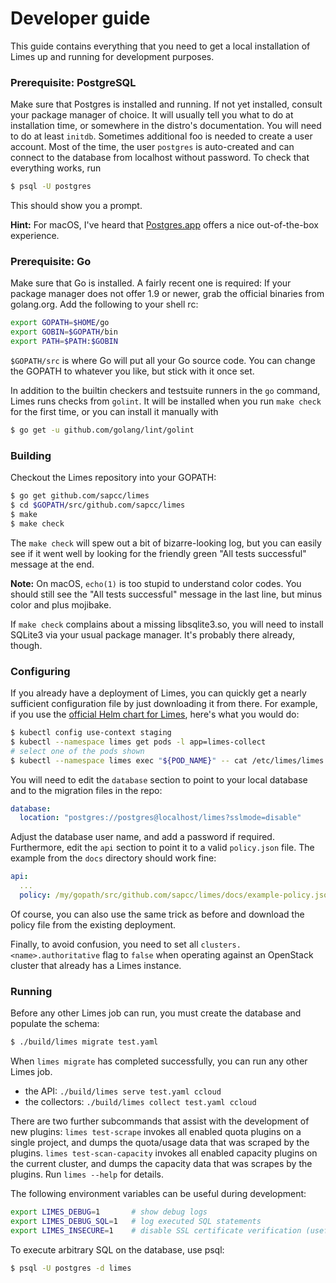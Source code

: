 # Developer guide

This guide contains everything that you need to get a local installation of Limes up and running for development purposes.

### Prerequisite: PostgreSQL

Make sure that Postgres is installed and running. If not yet installed, consult your package manager of choice. It will
usually tell you what to do at installation time, or somewhere in the distro's documentation. You will need to do at
least `initdb`. Sometimes additional foo is needed to create a user account. Most of the time, the user `postgres` is
auto-created and can connect to the database from localhost without password. To check that everything works, run

```bash
$ psql -U postgres
```

This should show you a prompt.

**Hint:** For macOS, I've heard that [Postgres.app][pg-app] offers a nice out-of-the-box experience.

### Prerequisite: Go

Make sure that Go is installed. A fairly recent one is required: If your package manager does not offer 1.9 or newer,
grab the official binaries from golang.org. Add the following to your shell rc:

```bash
export GOPATH=$HOME/go
export GOBIN=$GOPATH/bin
export PATH=$PATH:$GOBIN
```

`$GOPATH/src` is where Go will put all your Go source code. You can change the GOPATH to whatever you like, but stick
with it once set.

In addition to the builtin checkers and testsuite runners in the `go` command, Limes runs checks from `golint`. It will
be installed when you run `make check` for the first time, or you can install it manually with

```bash
$ go get -u github.com/golang/lint/golint
```

### Building

Checkout the Limes repository into your GOPATH:

```bash
$ go get github.com/sapcc/limes
$ cd $GOPATH/src/github.com/sapcc/limes
$ make
$ make check
```

The `make check` will spew out a bit of bizarre-looking log, but you can easily see if it went well by looking for the
friendly green "All tests successful" message at the end.

**Note:** On macOS, `echo(1)` is too stupid to understand color codes. You should still see the "All tests successful"
message in the last line, but minus color and plus mojibake.

If `make check` complains about a missing libsqlite3.so, you will need to install SQLite3 via your usual package
manager. It's probably there already, though.

### Configuring

If you already have a deployment of Limes, you can quickly get a nearly sufficient configuration file by just
downloading it from there. For example, if you use the [official Helm chart for Limes][chart], here's what you would do:

```bash
$ kubectl config use-context staging
$ kubectl --namespace limes get pods -l app=limes-collect
# select one of the pods shown
$ kubectl --namespace limes exec "${POD_NAME}" -- cat /etc/limes/limes.yaml > test.yaml
```

You will need to edit the `database` section to point to your local database and to the migration files in the repo:

```yaml
database:
  location: "postgres://postgres@localhost/limes?sslmode=disable"
```

Adjust the database user name, and add a password if required. Furthermore, edit the `api` section to point it to a valid `policy.json` file. The example from the `docs` directory should work fine:

```yaml
api:
  ...
  policy: /my/gopath/src/github.com/sapcc/limes/docs/example-policy.json
```

Of course, you can also use the same trick as before and download the policy file from the existing deployment.

Finally, to avoid confusion, you need to set all `clusters.<name>.authoritative` flag to `false` when operating against an
OpenStack cluster that already has a Limes instance.

### Running

Before any other Limes job can run, you must create the database and populate the schema:

```bash
$ ./build/limes migrate test.yaml
```

When `limes migrate` has completed successfully, you can run any other Limes job.

* the API: `./build/limes serve test.yaml ccloud`
* the collectors: `./build/limes collect test.yaml ccloud`

There are two further subcommands that assist with the development of new plugins: `limes test-scrape` invokes all
enabled quota plugins on a single project, and dumps the quota/usage data that was scraped by the plugins. `limes
test-scan-capacity` invokes all enabled capacity plugins on the current cluster, and dumps the capacity data that was
scrapes by the plugins. Run `limes --help` for details.

The following environment variables can be useful during development:

```bash
export LIMES_DEBUG=1       # show debug logs
export LIMES_DEBUG_SQL=1   # log executed SQL statements
export LIMES_INSECURE=1    # disable SSL certificate verification (useful with mitmproxy)
```

To execute arbitrary SQL on the database, use psql:

```bash
$ psql -U postgres -d limes
```

[pg-app]:   http://postgresapp.com/
[chart]:    https://github.com/sapcc/helm-charts/tree/master/openstack/limes

